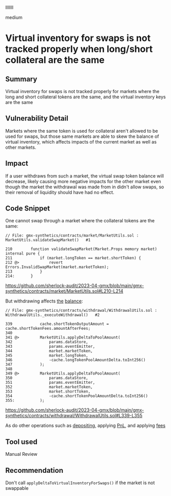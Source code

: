 IllIllI

medium

# Virtual inventory for swaps is not tracked properly when long/short collateral are the same

## Summary

Virtual inventory for swaps is not tracked properly for markets where the long and short collateral tokens are the same, and the virtual inventory keys are the same


## Vulnerability Detail

Markets where the same token is used for collateral aren't allowed to be used for swaps, but those same markets are able to skew the balance of virtual inventory, which affects impacts of the current market as well as other markets.


## Impact

If a user withdraws from such a market, the virtual swap token balance will decrease, likely causing more negative impacts for the other market even though the market the withdrawal was made from in didn't allow swaps, so their removal of liquidity should have had no effect.


## Code Snippet

One cannot swap through a market where the collateral tokens are the same:

```solidity
// File: gmx-synthetics/contracts/market/MarketUtils.sol : MarketUtils.validateSwapMarket()   #1

210        function validateSwapMarket(Market.Props memory market) internal pure {
211            if (market.longToken == market.shortToken) {
212 @>             revert Errors.InvalidSwapMarket(market.marketToken);
213            }
214:       }
```
https://github.com/sherlock-audit/2023-04-gmx/blob/main/gmx-synthetics/contracts/market/MarketUtils.sol#L210-L214

But withdrawing affects [the](https://github.com/sherlock-audit/2023-04-gmx/blob/main/gmx-synthetics/contracts/market/MarketUtils.sol#L701-L721
) [balance](https://github.com/sherlock-audit/2023-04-gmx/blob/main/gmx-synthetics/contracts/market/MarketUtils.sol#L1471-L1491):
```solidity
// File: gmx-synthetics/contracts/withdrawal/WithdrawalUtils.sol : WithdrawalUtils._executeWithdrawal()   #2

339            cache.shortTokenOutputAmount = cache.shortTokenFees.amountAfterFees;
340    
341 @>         MarketUtils.applyDeltaToPoolAmount(
342                params.dataStore,
343                params.eventEmitter,
344                market.marketToken,
345                market.longToken,
346                -cache.longTokenPoolAmountDelta.toInt256()
347            );
348    
349 @>         MarketUtils.applyDeltaToPoolAmount(
350                params.dataStore,
351                params.eventEmitter,
352                market.marketToken,
353                market.shortToken,
354                -cache.shortTokenPoolAmountDelta.toInt256()
355:           );
```
https://github.com/sherlock-audit/2023-04-gmx/blob/main/gmx-synthetics/contracts/withdrawal/WithdrawalUtils.sol#L339-L355

As do other operations such as [depositing](https://github.com/sherlock-audit/2023-04-gmx/blob/main/gmx-synthetics/contracts/deposit/ExecuteDepositUtils.sol#L318-L338), applying [PnL](https://github.com/sherlock-audit/2023-04-gmx/blob/main/gmx-synthetics/contracts/position/DecreasePositionUtils.sol#L273-L293), and applying [fees](https://github.com/sherlock-audit/2023-04-gmx/blob/main/gmx-synthetics/contracts/position/IncreasePositionUtils.sol#L260-L279)


## Tool used

Manual Review


## Recommendation

Don't call `applyDeltaToVirtualInventoryForSwaps()` if the market is not swappable

